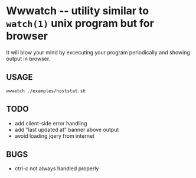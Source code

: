 Wwwatch -- utility similar to `watch(1)` unix program but for browser
=====================================================================
It will blow your mind by excecuting your program periodically and showing
output in browser.

USAGE
-----
`wwwatch ./examples/hoststat.sh`

TODO
----
 - add client-side error handling
 - add "last updated at" banner above output
 - avoid loading jqery from internet

BUGS
----
 - ctrl-c not always handled properly

